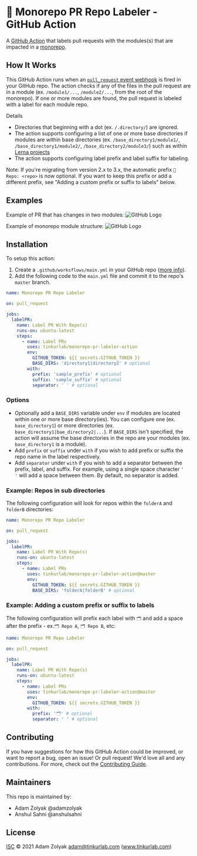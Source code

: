# 🚊 Monorepo PR Repo Labeler - GitHub Action

A [GitHub Action](https://github.com/features/actions) that labels pull requests with the modules(s) that are impacted in a [monorepo](https://en.wikipedia.org/wiki/Monorepo).

## How It Works

This GitHub Action runs when an [`pull_request` event webhook](https://developer.github.com/v3/activity/events/types/#issuesevent) is fired in your GitHub repo. The action checks if any of the files in the pull request are in a module (ex. `/module1/...`, `/module2/...`, from the root of the monorepo). If one or more modules are found, the pull request is labeled with a label for each module repo.

Details

- Directories that beginning with a dot (ex. `/.directory/`) are ignored.
- The action supports configuring a list of one or more base directories if modules are within base directories (ex. `/base_directory1/module1/`, `/base_directory1/module2/`, `/base_directory2/module3/`) such as within [Lerna projects](https://github.com/lerna/lerna)
- The action supports configuring label prefix and label suffix for labeling.

Note: If you're migrating from version 2.x to 3.x, the automatic prefix `📁 Repo: <repo>` is now optional. If you want to keep this prefix or add a different prefix, see "Adding a custom prefix or suffix to labels" below.

## Examples

Example of PR that has changes in two modules:
![GitHub Logo](./docs/labels.png)

Example of monorepo module structure:
![GitHub Logo](./docs/repos.png)

## Installation

To setup this action:

1. Create a `.github/worksflows/main.yml` in your GitHub repo ([more info](https://help.github.com/en/articles/configuring-a-workflow)).
2. Add the following code to the `main.yml` file and commit it to the repo's `master` branch.

```yaml
name: Monorepo PR Repo Labeler

on: pull_request

jobs:
  labelPR:
    name: Label PR With Repo(s)
    runs-on: ubuntu-latest
    steps:
      - name: Label PRs
        uses: tinkurlab/monorepo-pr-labeler-action
        env:
          GITHUB_TOKEN: ${{ secrets.GITHUB_TOKEN }}
          BASE_DIRS: 'directory1|directory2' # optional
        with:
          prefix: 'sample_prefix' # optional
          suffix: 'sample_suffix' # optional
          separator: ' ' # optional
```

### Options

- Optionally add a `BASE_DIRS` variable under `env` if modules are located within one or more base directory(ies). You can configure one (ex. `base_directory1`) or more directories (ex. `base_directory1|bae_directory2|...`). If `BASE_DIRS` isn't specified, the action will assume the base directories in the repo are your modules (ex. `base_directory1` is a module).
- Add `prefix` or `suffix` under `with` if you wish to add prefix or suffix the repo name in the label respectively.
- Add `separator` under `with` if you wish to add a separator between the prefix, label, and suffix. For example, using a single space character `'  '` will add a space between them. By default, no separator is added.

### Example: Repos in sub directories

The following configuration will look for repos within the `folderA` and `folderB` directories:

```yaml
name: Monorepo PR Repo Labeler

on: pull_request

jobs:
  labelPR:
    name: Label PR With Repo(s)
    runs-on: ubuntu-latest
    steps:
      - name: Label PRs
        uses: tinkurlab/monorepo-pr-labeler-action@master
        env:
          GITHUB_TOKEN: ${{ secrets.GITHUB_TOKEN }}
          BASE_DIRS: 'folderA|folderB' # optional
```

### Example: Adding a custom prefix or suffix to labels

The following configuration will prefix each label with `🗂` and add a space after the prefix - ex.`🗂 Repo A`, `🗂 Repo B`, etc:

```yaml
name: Monorepo PR Repo Labeler

on: pull_request

jobs:
  labelPR:
    name: Label PR With Repo(s)
    runs-on: ubuntu-latest
    steps:
      - name: Label PRs
        uses: tinkurlab/monorepo-pr-labeler-action@master
        env:
          GITHUB_TOKEN: ${{ secrets.GITHUB_TOKEN }}
        with:
          prefix: '🗂' # optional
          separator: ' ' # optional
```

## Contributing

If you have suggestions for how this GitHub Action could be improved, or want to report a bug, open an issue! Or pull request! We'd love all and any contributions. For more, check out the [Contributing Guide](CONTRIBUTING.md).

## Maintainers

This repo is maintained by:

- Adam Zolyak @adamzolyak
- Anshul Sahni @anshulsahni

## License

[ISC](LICENSE) © 2021 Adam Zolyak <adam@tinkurlab.com> (www.tinkurlab.com)
